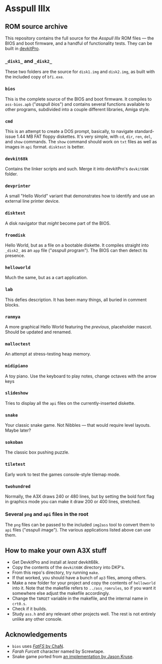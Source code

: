 # Asspull IIIx
## ROM source archive
This repository contains the full source for the *Asspull IIIx* ROM files — the BIOS and boot firmware, and a handful of functionality tests. They can be built in [devkitPro](https://devkitpro.org/).

### `_disk1_` and `_disk2_`
These two folders are the source for `disk1.img` and `disk2.img`, as built with the included copy of `bfi.exe`.

### `bios`
This is the complete source of the BIOS and boot firmware. It compiles to `ass-bios.apb` ("*a*ss*p*ull *b*ios") and contains several functions available to other programs, subdivided into a couple different libraries, Amiga style.

### `cmd`
This is an attempt to create a DOS prompt, basically, to navigate standard-issue 1.44 MB FAT floppy diskettes. It's very simple, with `cd`, `dir`, `ren`, `del`, and `show` commands. The `show` command should work on `txt` files as well as images in `api` format. `disktest` is better.

### `devkit68k`
Contains the linker scripts and such. Merge it into devkitPro's `devkit68K` folder.

### `devprinter`
A small "Hello World" variant that demonstrates how to identify and use an external line printer device.

### `disktest`
A disk navigator that *might* become part of the BIOS.

### `fromdisk`
Hello World, but as a file on a bootable diskette. It compiles straight into `_disk2_` as an `app` file ("*a*ss*p*ull *p*rogram"). The BIOS can then detect its presence.

### `helloworld`
Much the same, but as a cart application.

### `lab`
This defies description. It has been many things, all buried in comment blocks.

### `ranmya`
A more graphical Hello World featuring the *previous*, placeholder mascot. Should be updated and renamed.

### `malloctest`
An attempt at stress-testing heap memory.

### `midipiano`
A toy piano. Use the keyboard to play notes, change octaves with the arrow keys

### `slideshow`
Tries to display all the `api` files on the currently-inserted diskette.

### `snake`
Your classic snake game. Not Nibbles — that would require level layouts. Maybe later?

### `sokoban`
The classic box pushing puzzle.

### `tiletest`
Early work to test the games console-style tilemap mode.

### `twohundred`
Normally, the A3X draws 240 or 480 lines, but by setting the bold font flag in graphics mode you can make it draw 200 or 400 lines, stretched.

### Several `png` and `api` files in the root
The `png` files can be passed to the included `img2ass` tool to convert them to `api` files ("*a*ss*p*ull *i*mage"). The various applications listed above can use them.

## How to make your own A3X stuff
* Get DevkitPro and install at *least* devkit68k.
* Copy the contents of the `devkit68K` directory into DKP's.
* From this repo's directory, try running `make`.
* If that worked, you should have a bunch of `ap3` files, among others.
* Make a new folder for your project and copy the contents of `helloworld` into it. Note that the makefile refers to `../ass_romrules`, so if you want it somewhere else adjust the makefile accordingly.
* Change the `TARGET` variable in the makefile, and the internal name in `crt0.s`.
* Check if it builds.
* Study `ass.h` and any relevant other projects well. The rest is not entirely unlike any other console.

## Acknowledgements
* `bios` uses [*FatFS* by ChaN](http://elm-chan.org/fsw/ff/00index_e.html).
* *Farah Furcett* character named by Screwtape.
* Snake game ported from [an implementation by Jason Kruse](https://github.com/mnisjk/snake).
